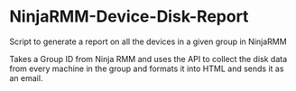 # NinjaRMM-Device-Disk-Report
Script to generate a report on all the devices in a given group in NinjaRMM

Takes a Group ID from Ninja RMM and uses the API to collect the disk data from every machine in the group and formats it into HTML and sends it as an email.
